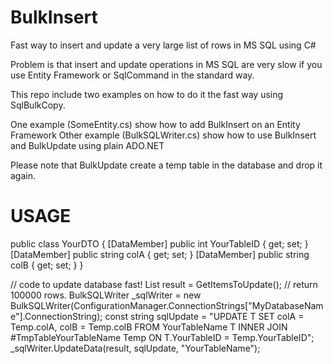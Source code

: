 # BulkInsert
Fast way to insert and update a very large list of rows in MS SQL using C#

Problem is that insert and update operations in MS SQL are very slow if you use Entity Framework or SqlCommand in the standard way. 

This repo include two examples on how to do it the fast way using SqlBulkCopy. 

One example (SomeEntity.cs) show how to add BulkInsert on an Entity Framework 
Other example (BulkSQLWriter.cs) show how to use BulkInsert and BulkUpdate using plain ADO.NET

Please note that BulkUpdate create a temp table in the database and drop it again. 

# USAGE

public class YourDTO
{
    [DataMember]
    public int YourTableID { get; set; }
    [DataMember]
    public string colA { get; set; }
    [DataMember]
    public string colB { get; set; }
}

// code to update database fast!
List<YourDTO> result = GetItemsToUpdate();  // return 100000 rows. 
BulkSQLWriter _sqlWriter = new BulkSQLWriter(ConfigurationManager.ConnectionStrings["MyDatabaseName"].ConnectionString);
const string sqlUpdate = "UPDATE T SET colA = Temp.colA, colB = Temp.colB FROM YourTableName T INNER JOIN #TmpTableYourTableName Temp ON T.YourTableID = Temp.YourTableID";
_sqlWriter.UpdateData(result, sqlUpdate, "YourTableName");

